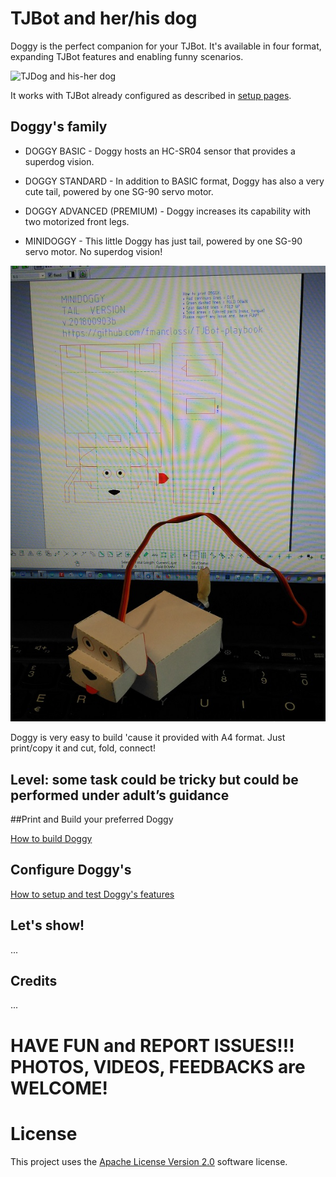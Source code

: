 # TJBot and her/his dog

Doggy is the perfect companion for your TJBot. It's available in four format, expanding TJBot features and enabling funny scenarios.

![TJDog and his-her dog](https://github.com/fmanclossi/TJBot-playbook/blob/master/examples/Doggy/Media/TJBot%20and%20Doggy%20-%20advanced%20version.gif)

It works with TJBot already configured as described in [setup pages](https://github.com/fmanclossi/TJBot-playbook/tree/master/setup).

## Doggy's family

* DOGGY BASIC - Doggy hosts an HC-SR04 sensor that provides a superdog vision.

* DOGGY STANDARD - In addition to BASIC format, Doggy  has also a very cute tail, powered by one SG-90 servo motor.

* DOGGY ADVANCED (PREMIUM) - Doggy increases its capability with two motorized front legs.

* MINIDOGGY - This little Doggy has just tail, powered by one SG-90 servo motor. No superdog vision!

![MiniDoggy](https://github.com/fmanclossi/TJBot-playbook/blob/master/examples/Doggy/Media/MiniDoggy_with_tail_20180903b.jpg)

Doggy is very easy to build 'cause it provided with A4 format. Just print/copy it and cut, fold, connect!

## Level: some task could be tricky but could be performed under adult’s guidance

##Print and Build your preferred Doggy

[How to build Doggy](https://github.com/fmanclossi/TJBot-playbook/blob/master/examples/Doggy/Print%20and%20Build%20Doggy.md)

## Configure Doggy's

[How to setup and test Doggy's features](https://github.com/fmanclossi/TJBot-playbook/blob/master/examples/Doggy/Setup%20Doggy%20and%20Test%20features.md)

## Let's show!
...

## Credits

...

# HAVE FUN and REPORT ISSUES!!! PHOTOS, VIDEOS, FEEDBACKS are WELCOME!

# License  
This project uses the [Apache License Version 2.0](../../LICENSE) software license.  
